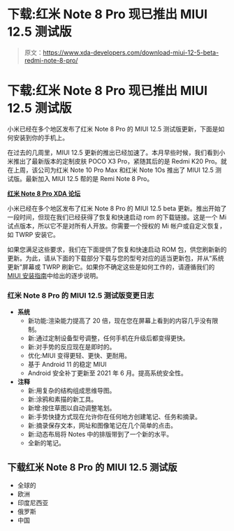 # 下载:红米 Note 8 Pro 现已推出 MIUI 12.5 测试版

> 原文：<https://www.xda-developers.com/download-miui-12-5-beta-redmi-note-8-pro/>

# 下载:红米 Note 8 Pro 现已推出 MIUI 12.5 测试版

小米已经在多个地区发布了红米 Note 8 Pro 的 MIUI 12.5 测试版更新，下面是如何安装到你的手机上。

在过去的几周里，MIUI 12.5 更新的推出已经加速了。本月早些时候，我们看到小米推出了最新版本的定制皮肤 POCO X3 Pro，紧随其后的是 Redmi K20 Pro。就在上周，该公司为红米 Note 10 Pro Max 和红米 Note 1Os 推出了 MIUI 12.5 测试版。最新加入 MIUI 12.5 帮的是 Remi Note 8 Pro。

**[红米 Note 8 Pro XDA 论坛](https://forum.xda-developers.com/c/redmi-note-8-pro.9291/)**

小米已经在多个地区发布了红米 Note 8 Pro 的 MIUI 12.5 beta 更新。推出开始了一段时间，但现在我们已经获得了恢复和快速启动 rom 的下载链接。这是一个 Mi 试点版本，所以它不是对所有人开放。你需要一个授权的 Mi 帐户或自定义恢复，如 TWRP 安装它。

如果您满足这些要求，我们在下面提供了恢复和快速启动 ROM 包，供您刷新新的更新。为此，请从下面的下载部分下载与您的型号对应的适当更新包，并从“系统更新”屏幕或 TWRP 刷新它。如果你不确定这些是如何工作的，请遵循我们的 [MIUI 安装指南](https://www.xda-developers.com/how-to-install-stock-official-miui-android-update-xiaomi-mi-redmi-smartphones/)中给出的逐步说明。

### 红米 Note 8 Pro 的 MIUI 12.5 测试版变更日志

*   **系统**
    *   新功能:渲染能力提高了 20 倍，现在您在屏幕上看到的内容几乎没有限制。
    *   新:通过定制设备型号调整，任何手机在升级后都变得更快。
    *   新:对手势的反应现在是即时的。
    *   优化:MIUI 变得更轻、更快、更耐用。
    *   基于 Android 11 的稳定 MIUI
    *   Android 安全补丁更新至 2021 年 6 月。提高系统安全性。
*   **注释**
    *   新:用复杂的结构组成思维导图。
    *   新:涂鸦和素描的新工具。
    *   新增:按住草图以自动调整笔划。
    *   新:手势快捷方式现在允许你在任何地方创建笔记、任务和摘录。
    *   新:摘录保存文本，网址和图像笔记在几个简单的点击。
    *   新:动态布局将 Notes 中的排版带到了一个新的水平。
    *   全新的笔记。

## 下载红米 Note 8 Pro 的 MIUI 12.5 测试版

*   全球的
*   欧洲
*   印度尼西亚
*   俄罗斯
*   中国